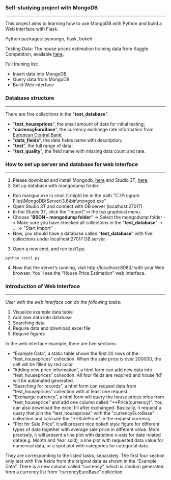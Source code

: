 ### Self-studying project with MongoDB
-------

This project aims to learning how to use MongoDB with Python and build a Web interface with Flask. 

Python packages: pymongo, flask, bokeh 

Testing Data: The house prices estimation training data from Kaggle Competition, available [here](https://www.kaggle.com/c/house-prices-advanced-regression-techniques/data).

Full training list: 
  * Insert data into MongoDB
  * Query data from MongoDB
  * Build Web interface 

### Database structure
-------
There are five collections in the "**test_database**". 
- "**test_houseprices**", the small amount of data for initial testing; 
- "**currencyEuroBase**", the currency exchange rate information from [European Central Bank](http://www.ecb.europa.eu/stats/policy_and_exchange_rates/euro_reference_exchange_rates/html/index.en.html); 
- "**data_fields**", the data fields name with description; 
- "**test**", the full range of data; 
- "**test_quality**", the field name with missing data count and rate.

### How to set up server and database for web interface
-------

1.	Please download and install Mongodb, [here](https://www.mongodb.com/download-center?jmp=nav#community) and Studio 3T, [here](https://studio3t.com/download/?gclid=CjwKCAiA_c7UBRAjEiwApCZi8S22lBU81zoWG7zI8AAofJZpeBDKOUCDY-1J9EGkS-75mY6WHnFO3hoC4XUQAvD_BwE). 
2.	Set up database with mangodump folder. 
- Run mangod.exe in cmd. It might be in the path "C:\Program Files\MongoDB\Server\3.6\bin\mongod.exe"
- Open Studio 3T and connect with DB server (localhost:27017)
- In the Studio 3T, click the “Import” in the top graphical menu. 
- Choose "**BSON – mongodump folder**" -> Select the mongodump folder -> Make sure you have checked all collections in the "**test_database**" -> ... -> "Start Import"
- Now, you should have a database called "**test_database**" with five collections under localhost:27017 DB server.
3.	Open a new cmd, and run test1.py.
```
python test1.py
```
4.	Now that the server’s running, visit http://localhost:8080/ with your Web browser. You’ll see the “House Price Estimation” web interface.  


### Introduction of Web Interface
--------

*User with the web interface can do the following tasks:*
1.	Visualize example data table 
2.	Add new data into database 
3.	Searching data 
4.	Require data and download excel file
5.	Require figures

In the web interface example, there are five sections: 
- “Example Data”, a static table shows the first 20 rows of the “test_houseprices” collection. When the sale price is over 200000, the cell will be filled by red color. 
- “Adding new price information”, a html form can add new data into “test_houseprices” collection. All four fields are required and house ‘Id’ will be automated generated.
- “Searching for records”, a html form can request data from “test_houseprices” collection with at least one request.
- “Exchange currency”, a html form will query the house prices infos from "test_houseprice" and add one column called "**Price(currency)". You can also download the excel fill after exchanged. Basically, it request a query that join the "test_houseprices" with the "currencyEuroBase" collection and calcuate the "**SalePrice" in the request currency.  
- “Plot for Sale Price”, it will present nice bokeh style figure for different types of data together with average sale price in different value. More precisely, it will present a line plot with datetime x-axis for date related data(e.g. Month and Year sold), a line plot with requested data value for numerical data, or a spot plot with categories for categorial data. 

They are corresponding to the listed tasks, separately. The first four section only test with five fields from the original data as shown in the “Example Data”.  There is a new column called “currency”, which is random generated from a currency list from “currencyEuroBase” collection. 

